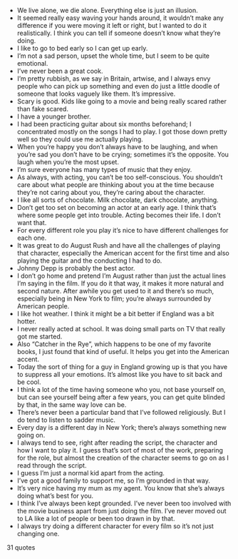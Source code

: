  - We live alone, we die alone. Everything else is just an illusion.
 - It seemed really easy waving your hands around, it wouldn’t make any difference if you were moving it left or right, but I wanted to do it realistically. I think you can tell if someone doesn’t know what they’re doing.
 - I like to go to bed early so I can get up early.
 - I’m not a sad person, upset the whole time, but I seem to be quite emotional.
 - I’ve never been a great cook.
 - I’m pretty rubbish, as we say in Britain, artwise, and I always envy people who can pick up something and even do just a little doodle of someone that looks vaguely like them. It’s impressive.
 - Scary is good. Kids like going to a movie and being really scared rather than fake scared.
 - I have a younger brother.
 - I had been practicing guitar about six months beforehand; I concentrated mostly on the songs I had to play. I got those down pretty well so they could use me actually playing.
 - When you’re happy you don’t always have to be laughing, and when you’re sad you don’t have to be crying; sometimes it’s the opposite. You laugh when you’re the most upset.
 - I’m sure everyone has many types of music that they enjoy.
 - As always, with acting, you can’t be too self-conscious. You shouldn’t care about what people are thinking about you at the time because they’re not caring about you, they’re caring about the character.
 - I like all sorts of chocolate. Milk chocolate, dark chocolate, anything.
 - Don’t get too set on becoming an actor at an early age. I think that’s where some people get into trouble. Acting becomes their life. I don’t want that.
 - For every different role you play it’s nice to have different challenges for each one.
 - It was great to do August Rush and have all the challenges of playing that character, especially the American accent for the first time and also playing the guitar and the conducting I had to do.
 - Johnny Depp is probably the best actor.
 - I don’t go home and pretend I’m August rather than just the actual lines I’m saying in the film. If you do it that way, it makes it more natural and second nature. After awhile you get used to it and there’s so much, especially being in New York to film; you’re always surrounded by American people.
 - I like hot weather. I think it might be a bit better if England was a bit hotter.
 - I never really acted at school. It was doing small parts on TV that really got me started.
 - Also “Catcher in the Rye”, which happens to be one of my favorite books, I just found that kind of useful. It helps you get into the American accent.
 - Today the sort of thing for a guy in England growing up is that you have to suppress all your emotions. It’s almost like you have to sit back and be cool.
 - I think a lot of the time having someone who you, not base yourself on, but can see yourself being after a few years, you can get quite blinded by that, in the same way love can be.
 - There’s never been a particular band that I’ve followed religiously. But I do tend to listen to sadder music.
 - Every day is a different day in New York; there’s always something new going on.
 - I always tend to see, right after reading the script, the character and how I want to play it. I guess that’s sort of most of the work, preparing for the role, but almost the creation of the character seems to go on as I read through the script.
 - I guess I’m just a normal kid apart from the acting.
 - I’ve got a good family to support me, so I’m grounded in that way.
 - It’s very nice having my mum as my agent. You know that she’s always doing what’s best for you.
 - I think I’ve always been kept grounded. I’ve never been too involved with the movie business apart from just doing the film. I’ve never moved out to LA like a lot of people or been too drawn in by that.
 - I always try doing a different character for every film so it’s not just changing one.

31 quotes
